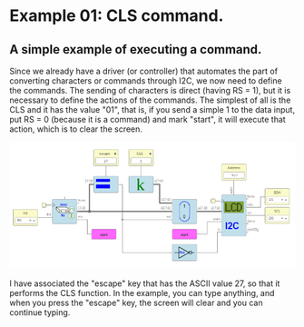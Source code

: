 # Example 01: CLS command.

## A simple example of executing a command.

Since we already have a driver (or controller) that automates the part of converting characters or commands through I2C, we now need to define the commands. The sending of characters is direct (having RS = 1), but it is necessary to define the actions of the commands. The simplest of all is the CLS and it has the value "01", that is, if you send a simple 1 to the data input, put RS = 0 (because it is a command) and mark "start", it will execute that action, which is to clear the screen.

![](https://github.com/Democrito/icecrystal/blob/master/examples/I2C/LCD/Examples/img/LCD%20via%20I2C%20command%20escape.PNG)

I have associated the "escape" key that has the ASCII value 27, so that it performs the CLS function. In the example, you can type anything, and when you press the "escape" key, the screen will clear and you can continue typing.
